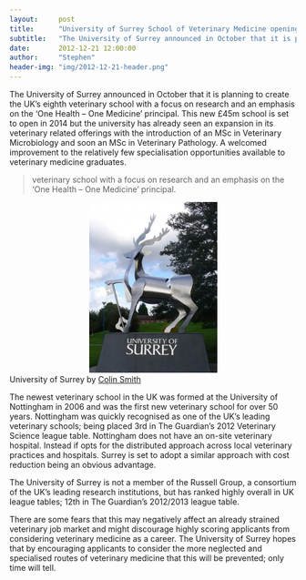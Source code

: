 ```yaml
---
layout:     post
title:      "University of Surrey School of Veterinary Medicine opening 2014"
subtitle:   "The University of Surrey announced in October that it is planning to create the UK’s eighth veterinary school with a focus on research and an emphasis on the ‘One Health – One Medicine’ principal"
date:       2012-12-21 12:00:00
author:     "Stephen"
header-img: "img/2012-12-21-header.png"
---
```


The University of Surrey announced in October that it is planning to create the UK’s 
eighth veterinary school with a focus on research and an emphasis on the ‘One Health 
– One Medicine’ principal. This new £45m school is set to open in 2014 but the 
university has already seen an expansion in its veterinary related offerings with the 
introduction of an MSc in Veterinary Microbiology and soon an MSc in Veterinary 
Pathology. A welcomed improvement to the relatively few specialisation opportunities 
available to veterinary medicine graduates.

<blockquote>veterinary school with a focus on research and an emphasis on the ‘One Health – One Medicine’ principal.</blockquote>

<center><img class="img-responsive" src="/img/2012-12-21-body.jpg" alt=""></center>
<span class="caption text-muted">University of Surrey by <a href="http://www.geograph.org.uk/profile/3972">Colin Smith</a></span>

The newest veterinary school in the UK was formed at the University of Nottingham in 2006 
and was the first new veterinary school for over 50 years. Nottingham was quickly recognised 
as one of the UK’s leading veterinary schools; being placed 3rd in The Guardian’s 2012 
Veterinary Science league table. Nottingham does not have an on-site veterinary hospital. 
Instead if opts for the distributed approach across local veterinary practices and hospitals. 
Surrey is set to adopt a similar approach with cost reduction being an obvious advantage.

The University of Surrey is not a member of the Russell Group, a consortium of the UK’s 
leading research institutions, but has ranked highly overall in UK league tables; 12th in 
The Guardian’s 2012/2013 league table.

There are some fears that this may negatively affect an already strained veterinary job 
market and might discourage highly scoring applicants from considering veterinary medicine 
as a career. The University of Surrey hopes that by encouraging applicants to consider the 
more neglected and specialised routes of veterinary medicine that this will be prevented; 
only time will tell.


